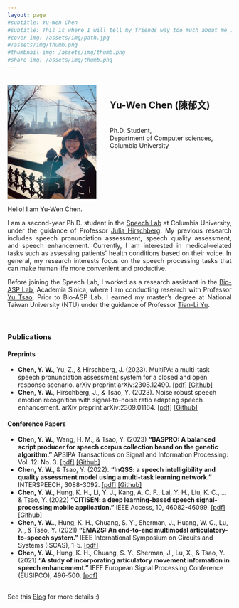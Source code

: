 ```yaml
---
layout: page
#subtitle: Yu-Wen Chen 
#subtitle: This is where I will tell my friends way too much about me ..
#cover-img: /assets/img/path.jpg
#/assets/img/thumb.png
#thumbnail-img: /assets/img/thumb.png
#share-img: /assets/img/thumb.png
---
```


<br />
<img src="/assets/img/private/IMG.png" align="left" width="200px" style="vertical-align:middle;margin:0px 30px 0px 0px" />
<h2>Yu-Wen Chen (陳郁文)</h2><br />
Ph.D. Student,<br />
Department of Computer sciences,<br />
Columbia University<br />
<br clear="left"/>

Hello! I am Yu-Wen Chen.<br />
<div style="text-align: justify"> 

I am a second-year Ph.D. student in the <a href="https://www.cs.columbia.edu/areas/speech/">Speech Lab</a> at Columbia University, under the guidance of Professor <a href="https://www.cs.columbia.edu/~julia/">Julia Hirschberg</a>. My previous research includes speech pronunciation assessment, speech quality assessment, and speech enhancement. Currently, I am interested in medical-related tasks such as assessing patients' health conditions based on their voice. In general, my research interests focus on the speech processing tasks that can make human life more convenient and productive.

Before joining the Speech Lab, I worked as a research assistant in the <a href="https://bio-asplab.citi.sinica.edu.tw/">Bio-ASP Lab</a>, Academia Sinica, where I am conducting research with Professor <a href="https://www.citi.sinica.edu.tw/pages/yu.tsao/index_en.html">Yu Tsao</a>. Prior to Bio-ASP Lab, I earned my master’s degree at National Taiwan University (NTU) under the guidance of Professor <a href="https://www.ee.ntu.edu.tw/profile1.php?teacher_id=901166">Tian-Li Yu</a>. 

<br />

</div>

<h3>Publications</h3>

<h4>Preprints</h4>

* <b>Chen, Y. W.</b>, Yu, Z., & Hirschberg, J. (2023). MultiPA: a multi-task speech pronunciation assessment system for a closed and open response scenario. arXiv preprint arXiv:2308.12490. <a href="https://arxiv.org/abs/2301.04120">[pdf]</a> <a href="https://github.com/yuwchen/MultiPA">[Github]</a><br />
* <b>Chen, Y. W.</b>, Hirschberg, J., & Tsao, Y. (2023). Noise robust speech emotion recognition with signal-to-noise ratio adapting speech enhancement. arXiv preprint arXiv:2309.01164. <a href="https://arxiv.org/abs/2309.01164">[pdf]</a> <a href="https://github.com/yuwchen/NRSER">[Github]</a><br />
  
<h4>Conference Papers</h4>

* <b>Chen, Y. W.</b>, Wang, H. M., & Tsao, Y. (2023) <b>“BASPRO: A balanced script producer for speech corpus collection based on the genetic algorithm.”</b> APSIPA Transactions on Signal and Information Processing: Vol. 12: No. 3. <a href="https://arxiv.org/abs/2301.04120">[pdf]</a> 
<a href="https://github.com/yuwchen/BASPRO">[Github]</a> <br />
* <b>Chen, Y. W.</b>, & Tsao, Y. (2022). <b>“InQSS: a speech intelligibility and quality assessment model using a multi-task learning network.”</b> INTERSPEECH, 3088-3092. <a href="https://arxiv.org/pdf/2111.02585.pdf">[pdf]</a> <a href="https://github.com/yuwchen/InQSS">[Github]</a> <br /> 
* <b>Chen, Y. W.</b>, Hung, K. H., Li, Y. J., Kang, A. C. F., Lai, Y. H., Liu, K. C., ... & Tsao, Y. (2022) <b>“CITISEN: a deep learning-based speech signal-processing mobile application.”</b> IEEE Access, 10, 46082-46099. <a href="https://github.com/yuwchen/CITISEN">[pdf]</a> <a href="https://github.com/yuwchen/BASPRO">[Github]</a> <br />
* <b>Chen, Y. W.</b>., Hung, K. H., Chuang, S. Y., Sherman, J., Huang, W. C., Lu, X., & Tsao, Y. (2021) <b>“EMA2S: An end-to-end multimodal articulatory-to-speech system.”</b> IEEE International Symposium on Circuits and Systems (ISCAS), 1-5.  <a href="https://arxiv.org/pdf/2102.03786.pdf">[pdf]</a> <br />
* <b>Chen, Y. W.</b>, Hung, K. H., Chuang, S. Y., Sherman, J., Lu, X., & Tsao, Y. (2021) <b>“A study of incorporating articulatory movement information in speech enhancement.”</b> IEEE European Signal Processing Conference (EUSIPCO), 496-500. <a href="https://arxiv.org/pdf/2011.01691.pdf">[pdf]</a>

<br />
See this <a href="https://yuwchen.github.io/blog/">Blog</a> for more details :)
